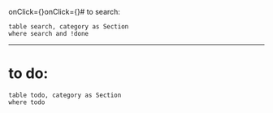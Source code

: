 onClick={}onClick={}# to search:
```dataview
table search, category as Section
where search and !done
```

***

# to do:
```dataview
table todo, category as Section
where todo
```
